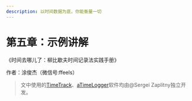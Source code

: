 ```yaml
---
description: 以时间数据为底，你能衡量一切
---
```


# 第五章：示例讲解

《时间去哪儿了：柳比歇夫时间记录法实践手册》

作者：涂俊杰（微信号:ffeels）

> 文中使用的[TimeTrack](http://timetrack.io/)、[aTimeLogger](http://www.atimelogger.com/)软件均由@Sergei Zaplitny独立开发。

